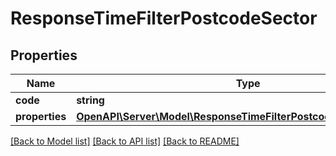 # ResponseTimeFilterPostcodeSector

## Properties
Name | Type | Description | Notes
------------ | ------------- | ------------- | -------------
**code** | **string** |  | 
**properties** | [**OpenAPI\Server\Model\ResponseTimeFilterPostcodeSectorProperties**](ResponseTimeFilterPostcodeSectorProperties.md) |  | 

[[Back to Model list]](../README.md#documentation-for-models) [[Back to API list]](../README.md#documentation-for-api-endpoints) [[Back to README]](../README.md)


